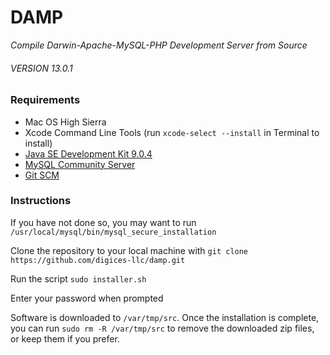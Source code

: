 # DAMP #

_Compile Darwin-Apache-MySQL-PHP Development Server from Source_

###### VERSION 13.0.1 ######

### Requirements ###

- Mac OS High Sierra
- Xcode Command Line Tools (run `xcode-select --install` in Terminal to install)
- [Java SE Development Kit 9.0.4](http://www.oracle.com/technetwork/java/javase/downloads/jdk9-downloads-3848520.html)
- [MySQL Community Server](https://dev.mysql.com/downloads/mysql/)
- [Git SCM](https://git-scm.com/)

### Instructions ###

If you have not done so, you may want to run `/usr/local/mysql/bin/mysql_secure_installation`

Clone the repository to your local machine with `git clone https://github.com/digices-llc/damp.git`

Run the script `sudo installer.sh`

Enter your password when prompted

Software is downloaded to `/var/tmp/src`. Once the installation is complete, you can run
`sudo rm -R /var/tmp/src` to remove the downloaded zip files, or keep them if you prefer.
